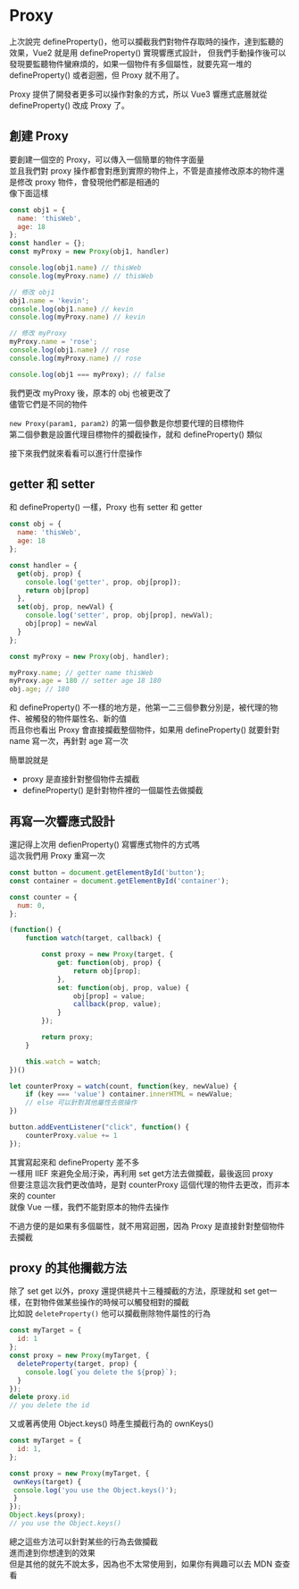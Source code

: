 # Proxy
上次說完 defineProperty()，他可以攔截我們對物件存取時的操作，達到監聽的效果，Vue2 就是用 defineProperty() 實現響應式設計，
但我們手動操作後可以發現要監聽物件蠻麻煩的，如果一個物件有多個屬性，就要先寫一堆的 defineProperty() 或者迴圈，但 Proxy 就不用了。  

Proxy 提供了開發者更多可以操作對象的方式，所以 Vue3 響應式底層就從 defineProperty() 改成 Proxy 了。

## 創建 Proxy
要創建一個空的 Proxy，可以傳入一個簡單的物件字面量  
並且我們對 proxy 操作都會對應到實際的物件上，不管是直接修改原本的物件還是修改 proxy 物件，會發現他們都是相通的  
像下面這樣    
```js
const obj1 = {
  name: 'thisWeb',
  age: 18
};
const handler = {};
const myProxy = new Proxy(obj1, handler)

console.log(obj1.name) // thisWeb
console.log(myProxy.name) // thisWeb

// 修改 obj1
obj1.name = 'kevin';
console.log(obj1.name) // kevin
console.log(myProxy.name) // kevin

// 修改 myProxy
myProxy.name = 'rose';
console.log(obj1.name) // rose
console.log(myProxy.name) // rose

console.log(obj1 === myProxy); // false
```
我們更改 myProxy 後，原本的 obj 也被更改了  
儘管它們是不同的物件  

`new Proxy(param1, param2)` 的第一個參數是你想要代理的目標物件  
第二個參數是設置代理目標物件的攔截操作，就和 defineProperty() 類似  

接下來我們就來看看可以進行什麼操作  

## getter 和 setter 
和 defineProperty() 一樣，Proxy 也有 setter 和 getter
```js
const obj = {
  name: 'thisWeb',
  age: 18
};

const handler = {
  get(obj, prop) {
    console.log('getter', prop, obj[prop]);
    return obj[prop]
  },
  set(obj, prop, newVal) {
    console.log('setter', prop, obj[prop], newVal);
    obj[prop] = newVal
  }
};

const myProxy = new Proxy(obj, handler);

myProxy.name; // getter name thisWeb
myProxy.age = 180 // setter age 18 180
obj.age; // 180
```
和 defineProperty() 不一樣的地方是，他第一二三個參數分別是，被代理的物件、被觸發的物件屬性名、新的值  
而且你也看出 Proxy 會直接攔截整個物件，如果用 defineProperty() 就要針對 name 寫一次，再針對 age 寫一次

簡單說就是
* proxy 是直接針對整個物件去攔截 
* defineProperty() 是針對物件裡的一個屬性去做攔截

## 再寫一次響應式設計
還記得上次用 defienProperty() 寫響應式物件的方式嗎  
這次我們用 Proxy 重寫一次
```js
const button = document.getElementById('button');
const container = document.getElementById('container');

const counter = {
  num: 0,
};

(function() {
    function watch(target, callback) {

        const proxy = new Proxy(target, {
            get: function(obj, prop) {
                return obj[prop];
            },
            set: function(obj, prop, value) {
                obj[prop] = value;
                callback(prop, value);
            }
        });

        return proxy;
    }

    this.watch = watch;
})()

let counterProxy = watch(count, function(key, newValue) {
    if (key === 'value') container.innerHTML = newValue;
    // else 可以針對其他屬性去做操作
})

button.addEventListener("click", function() {
    counterProxy.value += 1
});
```

其實寫起來和 defineProperty 差不多  
一樣用 IIEF 來避免全局汙染，再利用 set get方法去做攔截，最後返回 proxy  
但要注意這次我們更改值時，是對 counterProxy 這個代理的物件去更改，而非本來的 counter  
就像 Vue 一樣，我們不能對原本的物件去操作

不過方便的是如果有多個屬性，就不用寫迴圈，因為 Proxy 是直接針對整個物件去攔截  


## proxy 的其他攔截方法
除了 set get 以外，proxy 還提供總共十三種攔截的方法，原理就和 set get一樣，在對物件做某些操作的時候可以觸發相對的攔截  
比如說 `deleteProperty()` 他可以攔截刪除物件屬性的行為  
```js
const myTarget = {
  id: 1
}; 
const proxy = new Proxy(myTarget, { 
  deleteProperty(target, prop) { 
    console.log(`you delete the ${prop}`); 
  } 
}); 
delete proxy.id 
// you delete the id 
```
又或著再使用 Object.keys() 時產生攔截行為的 ownKeys()  

```js
const myTarget = {
  id: 1,
}; 

const proxy = new Proxy(myTarget, { 
 ownKeys(target) { 
 console.log('you use the Object.keys()'); 
 } 
}); 
Object.keys(proxy); 
// you use the Object.keys() 
```

總之這些方法可以針對某些的行為去做攔截  
進而達到你想達到的效果  
但是其他的就先不說太多，因為也不太常使用到，如果你有興趣可以去 MDN 查查看